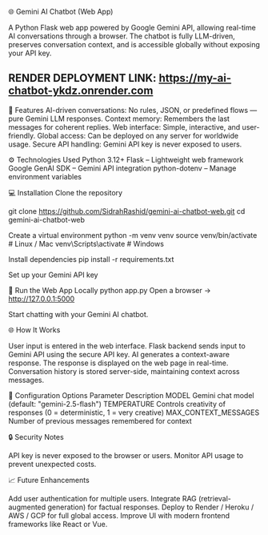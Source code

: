 🌐 Gemini AI Chatbot (Web App)

A Python Flask web app powered by Google Gemini API, allowing real-time AI conversations through a browser. The chatbot is fully LLM-driven, preserves conversation context, and is accessible globally without exposing your API key.

## RENDER DEPLOYMENT LINK: https://my-ai-chatbot-ykdz.onrender.com ##

🌟 Features
AI-driven conversations: No rules, JSON, or predefined flows — pure Gemini LLM responses.
Context memory: Remembers the last messages for coherent replies.
Web interface: Simple, interactive, and user-friendly.
Global access: Can be deployed on any server for worldwide usage.
Secure API handling: Gemini API key is never exposed to users.

⚙️ Technologies Used
Python 3.12+
Flask
 – Lightweight web framework
Google GenAI SDK
 – Gemini API integration
python-dotenv
 – Manage environment variables

💻 Installation
Clone the repository

git clone https://github.com/SidrahRashid/gemini-ai-chatbot-web.git
cd gemini-ai-chatbot-web

Create a virtual environment
python -m venv venv
source venv/bin/activate  # Linux / Mac
venv\Scripts\activate     # Windows


Install dependencies
pip install -r requirements.txt

Set up your Gemini API key


🚀 Run the Web App Locally
python app.py
Open a browser → http://127.0.0.1:5000

Start chatting with your Gemini AI chatbot.

🌐 How It Works

User input is entered in the web interface.
Flask backend sends input to Gemini API using the secure API key.
AI generates a context-aware response.
The response is displayed on the web page in real-time.
Conversation history is stored server-side, maintaining context across messages.

🔧 Configuration Options
Parameter	Description
MODEL	Gemini chat model (default: "gemini-2.5-flash")
TEMPERATURE	Controls creativity of responses (0 = deterministic, 1 = very creative)
MAX_CONTEXT_MESSAGES	Number of previous messages remembered for context

🔒 Security Notes

API key is never exposed to the browser or users.
Monitor API usage to prevent unexpected costs.

📈 Future Enhancements

Add user authentication for multiple users.
Integrate RAG (retrieval-augmented generation) for factual responses.
Deploy to Render / Heroku / AWS / GCP for full global access.
Improve UI with modern frontend frameworks like React or Vue.
